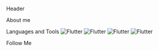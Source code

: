 Header

About me

Languages and Tools
![Flutter](https://img.shields.io/badge/Css-black?style=for-the-badge&logo=CSs3)
![Flutter](https://img.shields.io/badge/HTML-black?style=for-the-badge&logo=HTML5)
![Flutter](https://img.shields.io/badge/JavaScript-black?style=for-the-badge&logo=JavaScript)
![Flutter](https://img.shields.io/badge/React-black?style=for-the-badge&logo=React)

Follow Me
